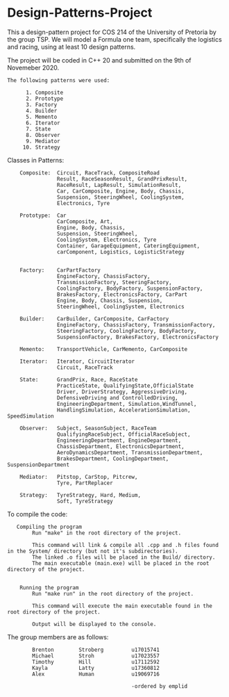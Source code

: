 # Design-Patterns-Project
This a design-pattern project for COS 214 of the University of Pretoria by the group TSP.
We will model a Formula one team, specifically the logistics and racing, using at least 10 design patterns. 

The project will be coded in C++ 20 and submitted on the 9th of Novemeber 2020.

    The following patterns were used:

          1. Composite
          2. Prototype
          3. Factory
          4. Builder
          5. Memento
          6. Iterator
          7. State
          8. Observer
          9. Mediator
         10. Strategy


Classes in Patterns:

        Composite:  Circuit, RaceTrack, CompositeRoad
                    Result, RaceSeasonResult, GrandPrixResult, 
                    RaceResult, LapResult, SimulationResult,
                    Car, CarComposite, Engine, Body, Chassis, 
                    Suspension, SteeringWheel, CoolingSystem, 
                    Electronics, Tyre
                    
        Prototype:  Car
                    CarComposite, Art,  
                    Engine, Body, Chassis, 
                    Suspension, SteeringWheel, 
                    CoolingSystem, Electronics, Tyre
                    Container, GarageEquipment, CateringEquipment,
                    carComponent, Logistics, LogisticStrategy 


        Factory:    CarPartFactory
                    EngineFactory, ChassisFactory, 
                    TransmissionFactory, SteeringFactory, 
                    CoolingFactory, BodyFactory, SuspensionFactory, 
                    BrakesFactory, ElectronicsFactory, CarPart
                    Engine, Body, Chassis, Suspension, 
                    SteeringWheel, CoolingSystem, Electronics
        
        Builder:    CarBuilder, CarComposite, CarFactory
                    EngineFactory, ChassisFactory, TransmissionFactory, 
                    SteeringFactory, CoolingFactory, BodyFactory, 
                    SuspensionFactory, BrakesFactory, ElectronicsFactory
        
        Memento:    TransportVehicle, CarMemento, CarComposite 
        
        Iterator:   Iterator, CircuitIterator
                    Circuit, RaceTrack       
        
        State:      GrandPrix, Race, RaceState
                    PracticeState, QualifyingState,OfficialState
                    Driver, DriverStrategy, AggressiveDriving, 
                    DefensiveDriving and ControlledDriving,
                    EngineeringDepartment, Simulation,WindTunnel, 
                    HandlingSimulation, AccelerationSimulation, SpeedSimulation
        
        Observer:   Subject, SeasonSubject, RaceTeam
                    QualifyingRaceSubject, OfficialRaceSubject,
                    EngineeringDepartment, EngineDepartment,
                    ChassisDepartment, ElectronicsDepartment, 
                    AeroDynamicsDepartment, TransmissionDepartment, 
                    BrakesDepartment, CoolingDepartment, SuspensionDepartment
        
        Mediator:   Pitstop, CarStop, Pitcrew, 
                    Tyre, PartReplacer
        
        Strategy:   TyreStrategy, Hard, Medium,
                    Soft, TyreStrategy


To compile the code:
        
       Compiling the program
            Run "make" in the root directory of the project.

            This command will link & compile all .cpp and .h files found in the System/ directory (but not it's subdirectories).
            The linked .o files will be placed in the Build/ directory.
            The main executable (main.exe) will be placed in the root directory of the project.


        Running the program
            Run "make run" in the root directory of the project.

            This command will execute the main executable found in the root directory of the project.
    
            Output will be displayed to the console.



The group members are as follows:

            Brenton        Stroberg         u17015741
            Michael        Stroh            u17023557
            Timothy        Hill             u17112592
            Kayla          Latty            u17360812
            Alex           Human            u19069716

                                            -ordered by emplid
